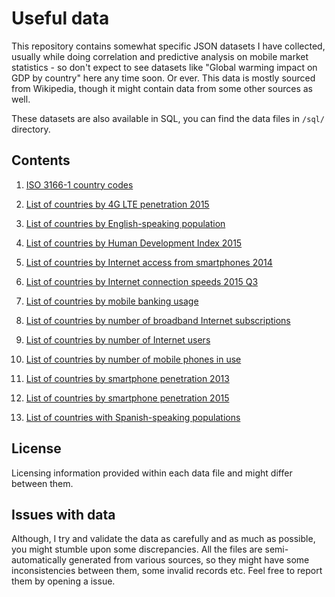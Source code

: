 # Useful data

This repository contains somewhat specific JSON datasets I have collected, usually while
doing correlation and predictive analysis on mobile market statistics - so don't expect to see datasets like
"Global warming impact on GDP by country" here any time soon. Or ever.
This data is mostly sourced from Wikipedia, though it might contain data from some other sources as well.

These datasets are also available in SQL, you can find the data files in `/sql/` directory.

## Contents

1. [ISO 3166-1 country codes](./data/iso-3166-1-country-codes.json)

2. [List of countries by 4G LTE penetration 2015](./data/list-of-countries-by-4g-lte-penetration-2015.json)

3. [List of countries by English-speaking population](./data/list-of-countries-by-english-speaking-population.json)

4. [List of countries by Human Development Index 2015](./data/list-of-countries-by-human-development-index-2015.json)

5. [List of countries by Internet access from smartphones 2014](./data/list-of-countries-by-internet-access-from-smartphones-2014.json)

6. [List of countries by Internet connection speeds 2015 Q3](./data/list-of-countries-by-internet-connection-speeds-2015-q3.json)

7. [List of countries by mobile banking usage](./data/list-of-countries-by-mobile-banking-usage.json)

8. [List of countries by number of broadband Internet subscriptions](./data/list-of-countries-by-number-of-broadband-internet-subscriptions.json)

9. [List of countries by number of Internet users](./data/list-of-countries-by-number-of-internet-users.json)

10. [List of countries by number of mobile phones in use](./data/list-of-countries-by-number-of-mobile-phones-in-use.json)

11. [List of countries by smartphone penetration 2013](./data/list-of-countries-by-smartphone-penetration-2013.json)

12. [List of countries by smartphone penetration 2015](./data/list-of-countries-by-smartphone-penetration-2015.json)

13. [List of countries with Spanish-speaking populations](./data/list-of-countries-with-spanish-speaking-populations.json)



## License
Licensing information provided within each data file and might differ between them.

## Issues with data
Although, I try and validate the data as carefully and as much as possible, you might stumble upon some discrepancies. All the files are semi-automatically generated from various sources, so they might have some inconsistencies between them, some invalid records etc.
Feel free to report them by opening a issue.
